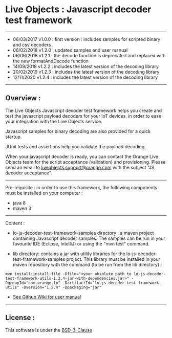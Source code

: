 # Live Objects : Javascript decoder test framework 

******************************************************************************************
- 06/03/2017 v1.0.0 : first version : includes samples for scripted binary and csv decoders
- 06/02/2018 v1.2.0 : updated samples and user manual
- 06/06/2018 v1.2.1 : the decode function is deprecated and replaced with the new formatAndDecode function
- 14/09/2018 v1.2.2 : includes the latest version of the decoding library
- 20/02/2019 v1.2.3 : includes the latest version of the decoding library
- 12/11/2020 v1.2.4 : includes the latest version of the decoding library
******************************************************************************************

## Overview : 
The Live Objects Javascript decoder test framework helps you create and test the javascript payload decoders for your IoT devices, 
in order to ease your integration with the Live Objects service.

Javascript samples for binary decoding are also provided for a quick startup. 

JUnit tests and assertions help you validate the payload decoding.

When your javascript decoder is ready, you can contact the Orange Live Objects team for the script acceptance (validation) and provisioning. 
Please send an email to <liveobjects.support@orange.com> with the subject "JS decoder acceptance".

******************************************************************************************
Pre-requisite : in order to use this framework, the following components must be installed on your computer :
- java 8
- maven 3
******************************************************************************************
Content :
- lo-js-decoder-test-framework-samples directory : a maven project containing Javascript decoder samples. 
The samples can be run in your favourite IDE (Eclipse, IntelliJ) or using the "mvn test" command.

- lib directory: contains a jar with utility libraries for the lo-js-decoder-test-framework-samples project. This library must be installed in your maven repository with the command (to be run from the lib directory) :

```script
mvn install:install-file -Dfile="<your absolute path to lo-js-decoder-test-framework-utils-1.2.4-jar-with-dependencies.jar>" -DgroupId="com.orange.lo" -DartifactId="lo-js-decoder-test-framework-utils" -Dversion="1.2.4" -Dpackaging="jar"
```

- [See Github Wiki for user manual]( https://github.com/DatavenueLiveObjects/Payload-decoders/wiki )
******************************************************************************************
## License : 

This software is under the [BSD-3-Clause]( https://github.com/DatavenueLiveObjects/Payload-decoders/blob/master/LICENSE.md)
